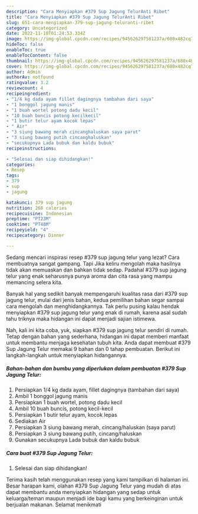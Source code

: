 ```yaml
---
description: "Cara Menyiapkan #379 Sup Jagung TelurAnti Ribet"
title: "Cara Menyiapkan #379 Sup Jagung TelurAnti Ribet"
slug: 651-cara-menyiapkan-379-sup-jagung-teluranti-ribet
category: Uncategorized
date: 2022-11-10T01:24:53.334Z
image: https://img-global.cpcdn.com/recipes/945626297581237a/680x482cq70/379-sup-jagung-telur-foto-resep-utama.jpg
hideToc: false
enableToc: true
enableTocContent: false
thumbnail: https://img-global.cpcdn.com/recipes/945626297581237a/680x482cq70/379-sup-jagung-telur-foto-resep-utama.jpg
cover: https://img-global.cpcdn.com/recipes/945626297581237a/680x482cq70/379-sup-jagung-telur-foto-resep-utama.jpg
author: Admin
authorAv: notfound
ratingvalue: 3.2
reviewcount: 4
recipeingredient:
- "1/4 kg dada ayam fillet dagingnya tambahan dari saya"
- "1 bonggol jagung manis"
- "1 buah wortel potong dadu kecil"
- "10 buah buncis potong kecilkecil"
- "1 butir telur ayam kocok lepas"
- " Air"
- "3 siung bawang merah cincanghaluskan saya parut"
- "3 siung bawang putih cincanghaluskan"
- "secukupnya Lada bubuk dan kaldu bubuk"
recipeinstructions:

- "Selesai dan siap dihidangkan!"
categories:
- Resep
tags:
- 379
- sup
- jagung

katakunci: 379 sup jagung 
nutrition: 268 calories
recipecuisine: Indonesian
preptime: "PT23M"
cooktime: "PT48M"
recipeyield: "4"
recipecategory: Dinner

---
```



Sedang mencari inspirasi resep #379 sup jagung telur yang lezat? Cara membuatnya sangat gampang. Tapi Jika keliru mengolah maka hasilnya tidak akan memuaskan dan bahkan tidak sedap. Padahal #379 sup jagung telur yang enak seharusnya punya aroma dan cita rasa yang mampu memancing selera kita.




Banyak hal yang sedikit banyak mempengaruhi kualitas rasa dari #379 sup jagung telur, mulai dari jenis bahan, kedua pemilihan bahan segar sampai cara mengolah dan menghidangkannya. Tak perlu pusing kalau hendak menyiapkan #379 sup jagung telur yang enak di rumah, karena asal sudah tahu triknya maka hidangan ini dapat menjadi sajian istimewa.


Nah, kali ini kita coba, yuk, siapkan #379 sup jagung telur sendiri di rumah. Tetap dengan bahan yang sederhana, hidangan ini dapat memberi manfaat untuk membantu menjaga kesehatan tubuh kita. Anda dapat membuat #379 Sup Jagung Telur memakai 9 bahan dan 0 tahap pembuatan. Berikut ini langkah-langkah untuk menyiapkan hidangannya.

<!--inarticleads1-->

##### Bahan-bahan dan bumbu yang diperlukan dalam pembuatan #379 Sup Jagung Telur:

1. Persiapkan 1/4 kg dada ayam, fillet dagingnya (tambahan dari saya)
1. Ambil 1 bonggol jagung manis
1. Persiapkan 1 buah wortel, potong dadu kecil
1. Ambil 10 buah buncis, potong kecil-kecil
1. Persiapkan 1 butir telur ayam, kocok lepas
1. Sediakan  Air
1. Persiapkan 3 siung bawang merah, cincang/haluskan (saya parut)
1. Persiapkan 3 siung bawang putih, cincang/haluskan
1. Gunakan secukupnya Lada bubuk dan kaldu bubuk




<!--inarticleads2-->

##### Cara buat #379 Sup Jagung Telur:


1. Selesai dan siap dihidangkan!



Terima kasih telah menggunakan resep yang kami tampilkan di halaman ini. Besar harapan kami, olahan #379 Sup Jagung Telur yang mudah di atas dapat membantu anda menyiapkan hidangan yang sedap untuk keluarga/teman maupun menjadi ide bagi kamu yang berkeinginan untuk berjualan makanan. Selamat menikmati
